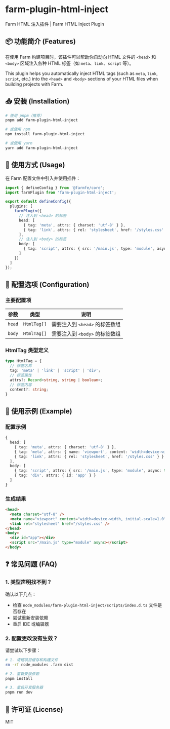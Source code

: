 # farm-plugin-html-inject

Farm HTML 注入插件 | Farm HTML Inject Plugin

## 📦 功能简介 (Features)

在使用 Farm 构建项目时，该插件可以帮助你自动向 HTML 文件的 `<head>` 和 `<body>` 区域注入各种 HTML 标签（如 `meta`、`link`、`script` 等）。

This plugin helps you automatically inject HTML tags (such as `meta`, `link`, `script`, etc.) into the `<head>` and `<body>` sections of your HTML files when building projects with Farm.

## 📥 安装 (Installation)

```bash
# 使用 pnpm（推荐）
pnpm add farm-plugin-html-inject

# 或使用 npm
npm install farm-plugin-html-inject

# 或使用 yarn
yarn add farm-plugin-html-inject
```

## 🚀 使用方式 (Usage)

在 Farm 配置文件中引入并使用插件：

```typescript
import { defineConfig } from '@farmfe/core';
import farmPlugin from 'farm-plugin-html-inject';

export default defineConfig({
  plugins: [
    farmPlugin({
      // 注入到 <head> 的标签
      head: [
        { tag: 'meta', attrs: { charset: 'utf-8' } },
        { tag: 'link', attrs: { rel: 'stylesheet', href: '/styles.css' } }
      ],
      // 注入到 <body> 的标签
      body: [
        { tag: 'script', attrs: { src: '/main.js', type: 'module', async: true } }
      ]
    })
  ]
});
```

## 🔧 配置选项 (Configuration)

### 主要配置项

| 参数 | 类型 | 说明 |
|------|------|------|
| `head` | `HtmlTag[]` | 需要注入到 `<head>` 的标签数组 |
| `body` | `HtmlTag[]` | 需要注入到 `<body>` 的标签数组 |

### HtmlTag 类型定义

```typescript
type HtmlTag = {
  // 标签名称
  tag: 'meta' | 'link' | 'script' | 'div';
  // 标签属性
  attrs?: Record<string, string | boolean>;
  // 标签内容
  content?: string;
}
```

## 📝 使用示例 (Example)

### 配置示例

```typescript
{
  head: [
    { tag: 'meta', attrs: { charset: 'utf-8' } },
    { tag: 'meta', attrs: { name: 'viewport', content: 'width=device-width, initial-scale=1.0' } },
    { tag: 'link', attrs: { rel: 'stylesheet', href: '/styles.css' } }
  ],
  body: [
    { tag: 'script', attrs: { src: '/main.js', type: 'module', async: true } },
    { tag: 'div', attrs: { id: 'app' } }
  ]
}
```

### 生成结果

```html
<head>
  <meta charset="utf-8" />
  <meta name="viewport" content="width=device-width, initial-scale=1.0" />
  <link rel="stylesheet" href="/styles.css" />
</head>
<body>
  <div id="app"></div>
  <script src="/main.js" type="module" async></script>
</body>
```

## ❓ 常见问题 (FAQ)

### 1. 类型声明找不到？

确认以下几点：
- 检查 `node_modules/farm-plugin-html-inject/scripts/index.d.ts` 文件是否存在
- 尝试重新安装依赖
- 重启 IDE 或编辑器

### 2. 配置更改没有生效？

请尝试以下步骤：
```bash
# 1. 清理项目缓存和构建文件
rm -rf node_modules .farm dist

# 2. 重新安装依赖
pnpm install

# 3. 重启开发服务器
pnpm run dev
```

## 📄 许可证 (License)

MIT